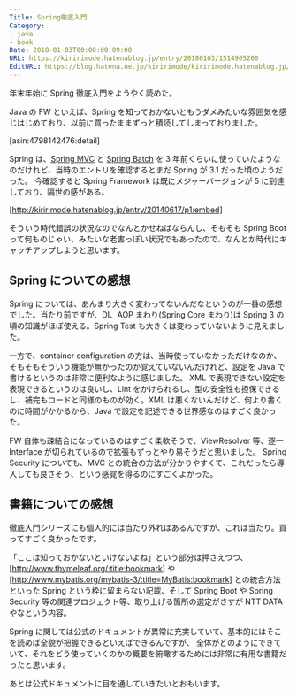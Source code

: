 ```yaml
---
Title: Spring徹底入門
Category:
- java
- book
Date: 2018-01-03T00:00:00+09:00
URL: https://kiririmode.hatenablog.jp/entry/20180103/1514905200
EditURL: https://blog.hatena.ne.jp/kiririmode/kiririmode.hatenablog.jp/atom/entry/8599973812333158143
---
```


年末年始に Spring 徹底入門をようやく読めた。

Java の FW といえば、Spring を知っておかないともうダメみたいな雰囲気を感じはじめており、以前に買ったままずっと積読してしまっておりました。

[asin:4798142476:detail]

Spring は、[Spring MVC](https://docs.spring.io/spring/docs/current/spring-framework-reference/web.html) と [Spring Batch](https://projects.spring.io/spring-batch/) を 3 年前くらいに使っていたようなのだけれど、当時のエントリを確認するとまだ Spring が 3.1 だった頃のようだった。
今確認すると Spring Framework は既にメジャーバージョンが 5 に到達しており、隔世の感がある。

[http://kiririmode.hatenablog.jp/entry/20140617/p1:embed]

そういう時代錯誤の状況なのでなんとかせねばならんし、そもそも Spring Boot って何ものじゃい、みたいな老害っぽい状況でもあったので、なんとか時代にキャッチアップしようと思います。



## Spring についての感想

Spring については、あんまり大きく変わってないんだなというのが一番の感想でした。当たり前ですが、DI、AOP まわり(Spring Core まわり)は Spring 3 の頃の知識がほぼ使える。Spring Test も大きくは変わっていないように見えました。

一方で、container configuration の方は、当時使っていなかっただけなのか、そもそもそういう機能が無かったのか覚えていないんだけれど、設定を Java で書けるというのは非常に便利なように感じました。
XML で表現できない設定を表現できるというのは良いし、Lint をかけられるし、型の安全性も担保できるし、補完もコードと同様のものが効く。XML は悪くないんだけど、何より書くのに時間がかかるから、Java で設定を記述できる世界感なのはすごく良かった。


FW 自体も疎結合になっているのはすごく柔軟そうで、ViewResolver 等、逐一 Interface が切られているので拡張もずっとやり易そうだと思いました。
Spring Security についても、MVC との統合の方法が分かりやすくて、これだったら導入しても良さそう、という感覚を得るのにすごくよかった。

## 書籍についての感想

徹底入門シリーズにも個人的には当たり外れはあるんですが、これは当たり。買ってすごく良かったです。

「ここは知っておかないといけないよね」という部分は押さえつつ、[http://www.thymeleaf.org/:title:bookmark] や [http://www.mybatis.org/mybatis-3/:title=MyBatis:bookmark] との統合方法といった Spring という枠に留まらない記載、そして Spring Boot や
Spring Security 等の関連プロジェクト等、取り上げる箇所の選定がさすが NTT DATA やなという内容。


Spring に関しては公式のドキュメントが異常に充実していて、基本的にはそこを読めば全貌が把握できるといえばできるんですが、
全体がどのようにできていて、それをどう使っていくのかの概要を俯瞰するためには非常に有用な書籍だったと思います。

あとは公式ドキュメントに目を通していきたいとおもいます。
